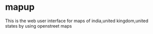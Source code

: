 # mapup
This is the web user interface for maps of india,united kingdom,united states by using openstreet maps
